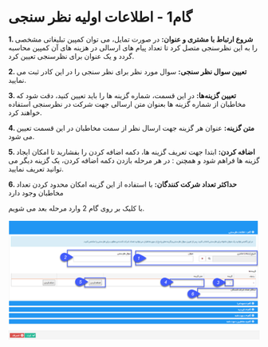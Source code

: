 # گام1 - اطلاعات اولیه نظر سنجی

**1. شروع ارتباط با مشتری و عنوان:** در صورت تمایل، می توان کمپین تبلیغاتی مشخصی را به این نظرسنجی متصل کرد تا تعداد پیام های ارسالی در هزینه های آن کمپین محاسبه گردد و یک عنوان برای نظرسنجی تعیین کرد.

**2. تعیین سوال نظر سنجی:** سوال مورد نظر برای نظر سنجی را در این کادر ثبت می نمایید.

**3. تعیین گزینه‌ها:** در این قسمت، شماره گزینه ها را باید تعیین کنید، دقت شود که مخاطبان از شماره گزینه ها بعنوان متن ارسالی جهت شرکت در نظرسنجی استفاده خواهند کرد.

**4. متن گزینه:** عنوان هر گزینه جهت ارسال نظر از سمت مخاطبان در این قسمت تعیین می شود.

**5. اضافه کردن:** ابتدا جهت تعریف گزینه ها، دکمه اضافه کردن را بفشارید تا امکان ایجاد گزینه ها فراهم شود و همچنن : در هر مرحله بازدن دکمه اضافه کردن، یک گزینه دیگر می توانید تعریف نمایید.

**6. حداکثر تعداد شرکت کنندگان:** با استفاده از این گزینه امکان محدود کردن تعداد مخاطبان وجود دارد

با کلیک بر روی گام 2 وارد مرحله بعد می شویم.

![](advertising-sendingqustionary-secondstep.png)

